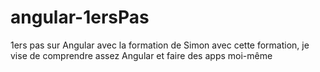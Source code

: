 # angular-1ersPas
1ers pas sur Angular avec la formation de Simon
avec cette formation, je vise de comprendre assez Angular et faire des apps moi-même
